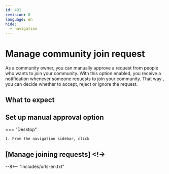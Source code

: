 ```yaml
---
id: 491
revision: 0
language: en
hide:
  - navigation
---
```


# Manage community join request

<!--
image (not sure about this, ask Jorge)
-->
As a community owner, you can manually approve a request from people who wants to join your community. With this option enabled, you receive a notification whenever someone requests to join your community. That way <!--by doing so/ this way-->, you can decide whether to accept, reject or ignore the request.

## What to expect

<!--
    - what happens if I reject a request? will the person receive a notification? I do not receive a notification
    - How can she/he find out about this? if your request was denied you can find out by going to the community screen. 
    - what happens if I ignore the request? same!
    - In addition to manual approval, you can configure [token requirements][] to join their communities. Manual approval and token requirements work independently.
-->


## Set up manual approval option

=== "Desktop"

    1. From the navigation sidebar, click

## [Manage joining requests] <!->

<!--Essa procedimento deve explciar onde devo ir para aceitar ou ignorar o join request.-->

--8<-- "includes/urls-en.txt"
